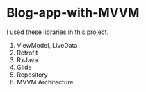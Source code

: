 # Blog-app-with-MVVM

I used these libraries in this project.

1. ViewModel, LiveData
2. Retrofit
3. RxJava
4. Glide
5. Repository
6. MVVM Architecture
